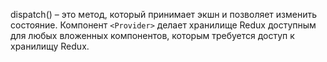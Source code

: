 dispatch() – это метод, который принимает экшн и позволяет изменить состояние. Компонент `<Provider>` делает хранилище Redux доступным для любых вложенных компонентов, которым требуется доступ к хранилищу Redux.